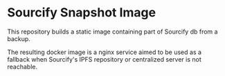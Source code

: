 # Sourcify Snapshot Image

This repository builds a static image containing part of Sourcify db from a backup.

The resulting docker image is a nginx service aimed to be used as a fallback when Sourcify's IPFS repository or centralized server is not reachable.
